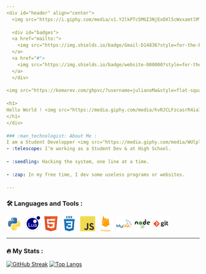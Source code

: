 ```yaml
---
<div id="header" align="center">
  <img src="https://i.giphy.com/media/v1.Y2lkPTc5MGI3NjExOXl5cWxxamtlMTRhYnlob25jcTQwcjN3Mjg5ZnY3enNwa282OXdrMiZlcD12MV9pbnRlcm5hbF9naWZfYnlfaWQmY3Q9Zw/xTiTnBELA6Mb1TeeOc/giphy.gif">
  
  <div id="badges">
  <a href="mailto:">
    <img src="https://img.shields.io/badge/Gmail-D14836?style=for-the-badge&logo=gmail&logoColor=white" alt="GMail Badge"/> 
  </a>
  <a href="#">
    <img src="https://img.shields.io/badge/website-000000?style=for-the-badge&logo=About.me&logoColor=white" alt="Youtube Badge"/>
  </a>
  </div>

<img src="https://komarev.com/ghpvc/?username=julianoMa&style=flat-square&color=blue" alt=""/>
  
<h1> 
Hello World ! <img src="https://media.giphy.com/media/hvRJCLFzcasrR4ia7z/giphy.gif" width="30px"/>
</h1> 
</div>

### :man_technologist: About Me :
I am a Student Developper <img src="https://media.giphy.com/media/WUlplcMpOCEmTGBtBW/giphy.gif" width="30"> from France.
- :telescope: I’m working as a Student Dev & at High School.

- :seedling: Hacking the system, one line at a time.

- :zap: In my free time, I dev some useless programs or websites.
  
---
```

### :hammer_and_wrench: Languages and Tools :
<div>
  <img src="https://github.com/devicons/devicon/blob/master/icons/python/python-original.svg" title="Python" alt="Python" width="40" height="40"/>&nbsp;
  <img src="https://github.com/devicons/devicon/blob/master/icons/lua/lua-original.svg" title="Lua" alt="LUA" width="40" height="40"/>&nbsp;
  <img src="https://github.com/devicons/devicon/blob/master/icons/html5/html5-original.svg" title="HTML5" alt="HTML" width="40" height="40"/>&nbsp;
  <img src="https://github.com/devicons/devicon/blob/master/icons/css3/css3-plain-wordmark.svg"  title="CSS3" alt="CSS" width="40" height="40"/>&nbsp;
  <img src="https://github.com/devicons/devicon/blob/master/icons/javascript/javascript-original.svg" title="JavaScript" alt="JavaScript" width="40" height="40"/>&nbsp;
  <img src="https://github.com/devicons/devicon/blob/master/icons/firebase/firebase-plain-wordmark.svg" title="Firebase" alt="Firebase" width="40" height="40"/>&nbsp;
  <img src="https://github.com/devicons/devicon/blob/master/icons/mysql/mysql-original-wordmark.svg" title="MySQL"  alt="MySQL" width="40" height="40"/>&nbsp;
  <img src="https://github.com/devicons/devicon/blob/master/icons/nodejs/nodejs-original-wordmark.svg" title="NodeJS" alt="NodeJS" width="40" height="40"/>&nbsp;
  <img src="https://github.com/devicons/devicon/blob/master/icons/git/git-original-wordmark.svg" title="Git" **alt="Git" width="40" height="40"/>
</div>

---
### :fire: My Stats :
[![GitHub Streak](http://github-readme-streak-stats.herokuapp.com?user=julianoMa&theme=dark&background=000000)](https://git.io/streak-stats)
[![Top Langs](https://github-readme-stats.vercel.app/api/top-langs/?username=julianoMa&layout=compact&theme=vision-friendly-dark)](https://github.com/anuraghazra/github-readme-stats)
